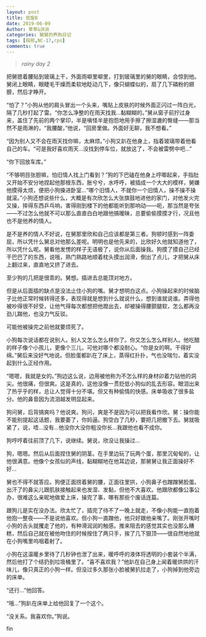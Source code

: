 ```yaml
---
layout: post
title: 低旋B
date: 2019-06-09
Author: 草草&派派
categories: 舅舅的养狗日记
tags: [段邢,NC-17,rps]
comments: true
---
```

>*rainy day 2*

把舅摁着腰贴到玻璃上干，外面雨噼里噼里，打到玻璃里的舅的眼睛，会惊到他。舅闭上眼睛，眼睫毛干燥而柔软地眨动几下，像只蝴蝶似的，扇了几下磷粉的翅膀，然后才睁开。

 “怕了？”小狗从他的肩头冒出一个头来，嘴贴上皮肤的时候外面正闪过一阵白光，隔了几秒打起了雷。“你怎么净整的在雨天找我…黏糊糊的。”舅从窗子前拧过身来，盖住了先前的两个掌印，半是嗔怪半是抱怨地用手擦了擦湿漉的臀缝——那当然不是雨淋的，“我腰酸，”他说，“回房里做。外面好无聊，我不想看。”

 “因为别人又不会在雨天找你嘛，太麻烦。”小狗又趴在他身上，指着玻璃带着他看自己的车。“可是我好喜欢雨天…没找到停车位，就放这了，不会被雷劈中吧…”

 “你下回放车库。”

“不够明目张胆嘛，怕旧情人找上门看到？”狗的下巴磕在他身上哼唧起来，手指肚又开始不安分地捏起他那根东西，胀兮兮，水呼呼，被插成一个大大的模样，舅嫌他摸得太烦，便把小狗搡进卧室…“哪个旧情人，不就你一个旧情人，操不操不操就滚。”小狗还想说些什么，大概是有次欣怎么大张旗鼓地进他的家门，对他发火完又操，摔得东西乒乓响，害得刚到楼下的他都能听到那响动——呃，那当然是夸张——不过怎么他就不可以那么直直白白地跟他搞暧昧，总要偷偷摸摸才行，况且他也不是他养的情人。

是不是养的情人不好说，在舅那里欣和自己应该都是第三者。狗顿时感到一阵委屈，所以凭什么舅总对他那么差呢。明明也是他先来的，比欣好久他就知道他了，所以凭什么呢。舅看他发愣的样子无语极了，说你从后面操我。狗摸了摸自己已经干巴巴了的东西，说哦，熟门熟路地顺着枕头摸出润滑，倒出了点儿，才把舅从床上翻过来，直直地又挤了进去。

至少狗的几把是很乖的。舅想。插进去总能顶对地方。

但是从后面插的缺点是没法止住小狗的嘴。舅才想明白这点。小狗操起来的时候脑子比他正常时候转得还多，表现得就是想到什么就说什么，想到谁就说谁。弄得他被吵得很不好受，让他气得每次都想把他蹬出去，却被操得腰颤腿软，怎么都再没劲儿踹他，也没力气反驳。

可能他被操完之前他就要烦死了。

小狗每次说话都在说别人。别人又怎么怎么样你了。你又怎么怎么样别人。他吃醋的样子像个小孩儿，更像个三儿，可他对哪个都没耐心。“你是女的啊。干得好绵。”舅后来没好气地说。但脸蛋都趴在了床上，蒸得红扑扑，气也没喘匀，着实没起到什么正经作用。

 “嗯嗯，我就是女的。”狗边这么说，边用被他称为不怎么样的身材卯着力钻他的洞尖。他很痛，但很爽。这是真的，这他没像一贯贬低小狗似的乱去形容。眼泪出来了热乎乎的样，总让人觉得十分不堪。但又有种偷情的快感。床单吸收了很多盐分。他的鼻音因为流泪越发明显起来。

狗问舅，后背搞爽吗？他说爽。狗问，爽是不是因为可以把我看作欣。舅：操你能不能别提起这话题，我要萎了，你妈逼。狗空白了几秒，要把几把撤下去。舅就吸紧了，说，唔…没有…他没你大没你粗没你长…我跟他也看不成你。

 狗哼哼着往前顶了几下，说继续。舅说，欣没让我操过…

 狗，嗯嗯。然后从后面捏住舅的阴茎。在手里边玩了玩两个蛋，那里沉甸甸的，让他很满意。他像个女孩似的声线，黏糊糊地在他耳边说，那舅舅让我正面操好不好…

 舅也不得不就答应。狗便正面捞着舅的腰，正面往里拱，小狗鼻子也蹭蹭舅脸蛋。出汗了的鼻尖儿跟肌肤接触起来也发湿、发黏，但他不大喜欢。他跟欣都像公事公办，很难这么亲昵地做爱上床，操完了事，哪有那些个废话连篇。

跟狗儿是实在没办法。欣太忙了，插完了待不了一晚上就走，不像小狗能一直抱着他抱一整夜——不是说他喜欢。但小狗一直蹭他，他只好跟他亲嘴了。刚张开嘴时小狗的舌头就攫走了他的，有种滑润润的触感。推来阻去的感觉其实也没那么糟糕，然后自己就在被他吻住的时候按住了两只手，挨了几下狠顶——很自然地他就在小狗嘴里呜咽着射了。

小狗在这温暖乡里待了几秒钟也泄了出来，暖呼呼的液体将透明的小套装个半满，然后他打了个结扔到垃圾桶里了。“喜不喜欢我？”他趴在自己身上闻着暖烘烘的汗味儿，像只真正的小狗一样。但没过多久那张小脸被舅扒拉走了，小狗掉到他旁边的床单。

 “还行…”他回答。

“哦…”狗趴在床单上给他回复了一个这个。

 “没关系。我喜欢你。”狗说。


fin
